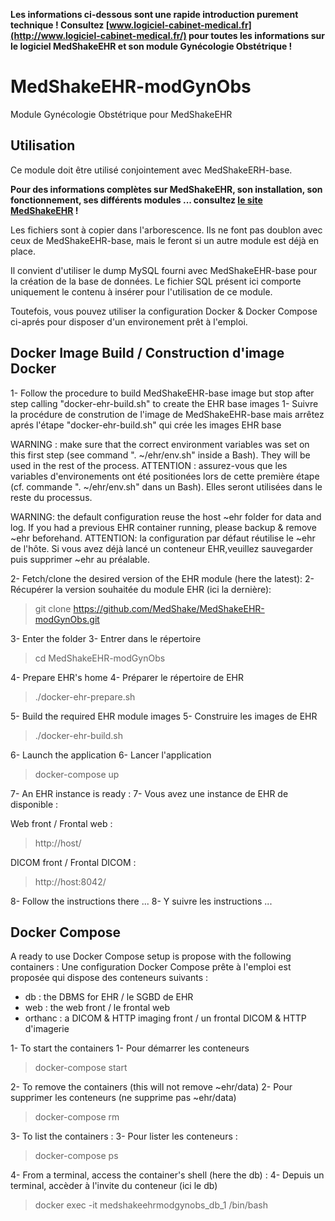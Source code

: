 **Les informations ci-dessous sont une rapide introduction purement technique ! 
Consultez [www.logiciel-cabinet-medical.fr](http://www.logiciel-cabinet-medical.fr/) pour toutes les informations sur le logiciel MedShakeEHR et son module Gynécologie Obstétrique !**

# MedShakeEHR-modGynObs
Module Gynécologie Obstétrique pour MedShakeEHR

## Utilisation
Ce module doit être utilisé conjointement avec MedShakeERH-base.

**Pour des informations complètes sur MedShakeEHR, son installation, son fonctionnement, ses différents modules ... consultez [le site MedShakeEHR](http://www.logiciel-cabinet-medical.fr/) !**

Les fichiers sont à copier dans l'arborescence. Ils ne font pas doublon avec ceux de MedShakeEHR-base, mais le feront si un autre module est déjà en place.

Il convient d'utiliser le dump MySQL fourni avec MedShakeEHR-base pour la création de la base de données. 
Le fichier SQL présent ici comporte uniquement le contenu à insérer pour l'utilisation de ce module. 

Toutefois, vous pouvez utiliser la configuration Docker & Docker Compose ci-aprés pour disposer d'un environement prêt à l'emploi.

## Docker Image Build / Construction d'image Docker  

1- Follow the procedure to build MedShakeEHR-base image but stop after step calling "docker-ehr-build.sh" to create the EHR base images
1- Suivre la procédure de constrution de l'image de MedShakeEHR-base mais arrêtez aprés l'étape "docker-ehr-build.sh" qui crée les images EHR base

WARNING : make sure that the correct environment variables was set on this first step (see command ". ~/ehr/env.sh" inside a Bash). They will be used in the rest of the process.
ATTENTION : assurez-vous que les variables d'environements ont été positionées lors de cette première étape (cf. commande ". ~/ehr/env.sh" dans un Bash). Elles seront utilisées dans le reste du processus.

WARNING: the default configuration reuse the host ~ehr folder for data and log. If you had a previous EHR container running, please backup & remove ~ehr beforehand.
ATTENTION: la configuration par défaut réutilise le ~ehr de l'hôte. Si vous avez déjà lancé un conteneur EHR,veuillez sauvegarder puis supprimer ~ehr au préalable.

2- Fetch/clone the desired version of the EHR module (here the latest):
2- Récupérer la version souhaitée du module EHR (ici la dernière):

>git clone https://github.com/MedShake/MedShakeEHR-modGynObs.git

3- Enter the folder
3- Entrer dans le répertoire

>cd MedShakeEHR-modGynObs

4- Prepare EHR's home
4- Préparer le répertoire de EHR

> ./docker-ehr-prepare.sh

5- Build the required EHR module images
5- Construire les images de EHR

> ./docker-ehr-build.sh

6- Launch the application
6- Lancer l'application

> docker-compose up

7- An EHR instance is ready :
7- Vous avez une instance de EHR de disponible :

Web front / Frontal web :

>http://host/

DICOM front / Frontal DICOM :

>http://host:8042/

8- Follow the instructions there ...
8- Y suivre les instructions ...

## Docker Compose

A ready to use Docker Compose setup is propose with the following containers :
Une configuration Docker Compose prête à l'emploi est proposée qui dispose des conteneurs suivants :
- db : the DBMS for EHR / le SGBD de EHR
- web : the web front / le frontal web
- orthanc : a DICOM & HTTP imaging front / un frontal DICOM & HTTP d'imagerie 

1- To start the containers
1- Pour démarrer les conteneurs

> docker-compose start

2- To remove the containers (this will not remove ~ehr/data)
2- Pour supprimer les conteneurs (ne supprime pas ~ehr/data)

> docker-compose rm

3- To list the containers :
3- Pour lister les conteneurs :

> docker-compose ps

4- From a terminal, access the container's shell (here the db) :
4- Depuis un terminal, accèder à l'invite du conteneur (ici le db)

> docker exec -it medshakeehrmodgynobs_db_1 /bin/bash

